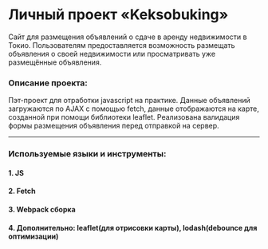 # Личный проект «Keksobuking»
<p> Сайт для размещения объявлений о сдаче в аренду недвижимости в Токио. Пользователям предоставляется возможность размещать объявления о своей недвижимости или просматривать уже размещённые объявления.</p> 

### Описание проекта:
<p>Пэт-проект для отработки javascript на практике. Данные объявлений загружаются по AJAX с помощью fetch, данные отображаются на карте, созданной при помощи библиотеки leaflet. Реализована валидация формы размещения объявления перед отправкой на сервер.<p/>

---

### Используемые языки и инструменты:
#### 1. JS
#### 2. Fetch 
#### 3. Webpack сборка
#### 4. Дополнительно: leaflet(для отрисовки карты), lodash(debounce для оптимизации)
